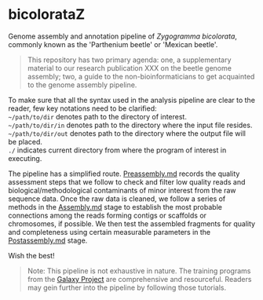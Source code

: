 # bicolorataZ
Genome assembly and annotation pipeline of *Zygogramma bicolorata*, commonly known as the 'Parthenium beetle' or 'Mexican beetle'.

> This repository has two primary agenda: one, a supplementary material to our research publication XXX on the beetle genome assembly; two, a guide to the non-bioinformaticians to get acquainted to the genome assembly pipeline.

To make sure that all the syntax used in the analysis pipeline are clear to the reader, few key notations need to be clarified:  
`~/path/to/dir` denotes path to the directory of interest.  
`~/path/to/dir/in` denotes path to the directory where the input file resides.  
`~/path/to/dir/out` denotes path to the directory where the output file will be placed.  
`./` indicates current directory from where the program of interest in executing.  

The pipeline has a simplified route. [Preassembly.md](../main/1.%20Preassembly.md) records the quality assessment steps that we follow to check and filter low quality reads and biological/methodological contaminants of minor interest from the raw sequence data. Once the raw data is cleaned, we follow a series of methods in the [Assembly.md](../main/2.%20Assembly.md) stage to establish the most probable connections among the reads forming contigs or scaffolds or chromosomes, if possible. We then test the assembled fragments for quality and completeness using certain measurable parameters in the [Postassembly.md](../main/3.%20Postassembly.md) stage.

Wish the best!

> Note: This pipeline is not exhaustive in nature. The training programs from the [Galaxy Project](https://training.galaxyproject.org) are comprehensive and resourceful. Readers may gein further into the pipeline by following those tutorials.
